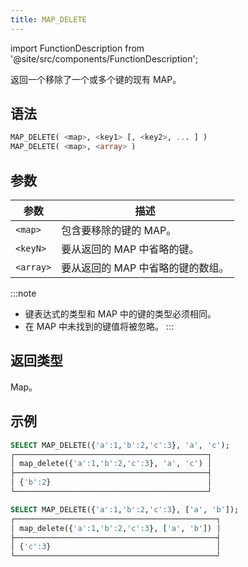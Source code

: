 ```yaml
---
title: MAP_DELETE
---
```

import FunctionDescription from '@site/src/components/FunctionDescription';

<FunctionDescription description="引入或更新于：v1.2.547"/>

返回一个移除了一个或多个键的现有 MAP。

## 语法

```sql
MAP_DELETE( <map>, <key1> [, <key2>, ... ] )
MAP_DELETE( <map>, <array> )
```

## 参数

| 参数      | 描述                                            |
|-----------|------------------------------------------------|
| `<map>`   | 包含要移除的键的 MAP。                          |
| `<keyN>`  | 要从返回的 MAP 中省略的键。                     |
| `<array>` | 要从返回的 MAP 中省略的键的数组。               |

:::note
- 键表达式的类型和 MAP 中的键的类型必须相同。
- 在 MAP 中未找到的键值将被忽略。
:::

## 返回类型

Map。

## 示例

```sql
SELECT MAP_DELETE({'a':1,'b':2,'c':3}, 'a', 'c');
┌───────────────────────────────────────────┐
│ map_delete({'a':1,'b':2,'c':3}, 'a', 'c') │
├───────────────────────────────────────────┤
│ {'b':2}                                   │
└───────────────────────────────────────────┘

SELECT MAP_DELETE({'a':1,'b':2,'c':3}, ['a', 'b']);
┌─────────────────────────────────────────────┐
│ map_delete({'a':1,'b':2,'c':3}, ['a', 'b']) │
├─────────────────────────────────────────────┤
│ {'c':3}                                     │
└─────────────────────────────────────────────┘
```